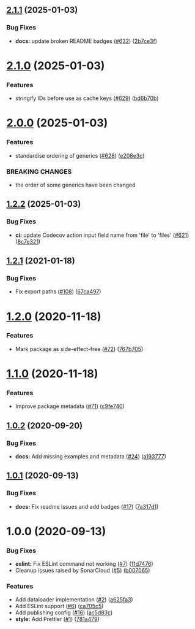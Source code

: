 ## [2.1.1](https://github.com/Ezard/dataloaderx/compare/v2.1.0...v2.1.1) (2025-01-03)


### Bug Fixes

* **docs:** update broken README badges ([#632](https://github.com/Ezard/dataloaderx/issues/632)) ([2b7ce3f](https://github.com/Ezard/dataloaderx/commit/2b7ce3f69bee39e1e322ec9ea7a8fd4675e63ae9))

# [2.1.0](https://github.com/Ezard/dataloaderx/compare/v2.0.0...v2.1.0) (2025-01-03)


### Features

* stringify IDs before use as cache keys ([#629](https://github.com/Ezard/dataloaderx/issues/629)) ([bd6b70b](https://github.com/Ezard/dataloaderx/commit/bd6b70bf12515c11326323937603bc8d189a89d4))

# [2.0.0](https://github.com/Ezard/dataloaderx/compare/v1.2.2...v2.0.0) (2025-01-03)


### Features

* standardise ordering of generics ([#628](https://github.com/Ezard/dataloaderx/issues/628)) ([e208e3c](https://github.com/Ezard/dataloaderx/commit/e208e3c84f81660a8ec22d3ae832a4376d4c81b8))


### BREAKING CHANGES

* the order of some generics have been changed

## [1.2.2](https://github.com/Ezard/dataloaderx/compare/v1.2.1...v1.2.2) (2025-01-03)


### Bug Fixes

* **ci:** update Codecov action input field name from 'file' to 'files' ([#621](https://github.com/Ezard/dataloaderx/issues/621)) ([8c7e321](https://github.com/Ezard/dataloaderx/commit/8c7e3210b16cf7d92002368a700648795912afe7))

## [1.2.1](https://github.com/Ezard/dataloaderx/compare/v1.2.0...v1.2.1) (2021-01-18)


### Bug Fixes

* Fix export paths ([#108](https://github.com/Ezard/dataloaderx/issues/108)) ([67ca497](https://github.com/Ezard/dataloaderx/commit/67ca497cd140bdea92b70b5c47fb57f048ddfb02))

# [1.2.0](https://github.com/Ezard/dataloaderx/compare/v1.1.0...v1.2.0) (2020-11-18)


### Features

* Mark package as side-effect-free ([#72](https://github.com/Ezard/dataloaderx/issues/72)) ([767b705](https://github.com/Ezard/dataloaderx/commit/767b70562c486022c1bdf31697644f1ed6ed3b12))

# [1.1.0](https://github.com/Ezard/dataloaderx/compare/v1.0.2...v1.1.0) (2020-11-18)


### Features

* Improve package metadata ([#71](https://github.com/Ezard/dataloaderx/issues/71)) ([c9fe740](https://github.com/Ezard/dataloaderx/commit/c9fe74094827c9b66bae2155d463b17c6467071d))

## [1.0.2](https://github.com/Ezard/dataloaderx/compare/v1.0.1...v1.0.2) (2020-09-20)


### Bug Fixes

* **docs:** Add missing examples and metadata ([#24](https://github.com/Ezard/dataloaderx/issues/24)) ([a193777](https://github.com/Ezard/dataloaderx/commit/a1937776c250bf026456c377ada888d96652c1fa))

## [1.0.1](https://github.com/Ezard/dataloaderx/compare/v1.0.0...v1.0.1) (2020-09-13)


### Bug Fixes

* **docs:** Fix readme issues and add badges ([#17](https://github.com/Ezard/dataloaderx/issues/17)) ([7a317d1](https://github.com/Ezard/dataloaderx/commit/7a317d1c8fee8f62e21b754d54137fdf220c3d90))

# 1.0.0 (2020-09-13)


### Bug Fixes

* **eslint:** Fix ESLint command not working ([#7](https://github.com/Ezard/dataloaderx/issues/7)) ([11d7476](https://github.com/Ezard/dataloaderx/commit/11d7476daef81b2d7b9b29fee81e1b2ccbefa008))
* Cleanup issues raised by SonarCloud ([#5](https://github.com/Ezard/dataloaderx/issues/5)) ([b007065](https://github.com/Ezard/dataloaderx/commit/b0070651699b9fe8dcbc6f4e6c95e590a9ec675e))


### Features

* Add dataloader implementation ([#2](https://github.com/Ezard/dataloaderx/issues/2)) ([a625fa3](https://github.com/Ezard/dataloaderx/commit/a625fa32eb931bc01b41aa16da29cf23c1d7ef9e))
* Add ESLint support ([#6](https://github.com/Ezard/dataloaderx/issues/6)) ([ca705c5](https://github.com/Ezard/dataloaderx/commit/ca705c598d2385a89e47226022520d431946f2d0))
* Add publishing config ([#16](https://github.com/Ezard/dataloaderx/issues/16)) ([ac5d83c](https://github.com/Ezard/dataloaderx/commit/ac5d83c54497b98b05db7f433cdcc1eef9501713))
* **style:** Add Prettier ([#1](https://github.com/Ezard/dataloaderx/issues/1)) ([781a479](https://github.com/Ezard/dataloaderx/commit/781a479ac6028e33abdc10e3d8dc354664d60529))
